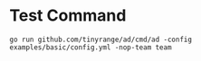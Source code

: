 # Test Command

```
go run github.com/tinyrange/ad/cmd/ad -config examples/basic/config.yml -nop-team team
```